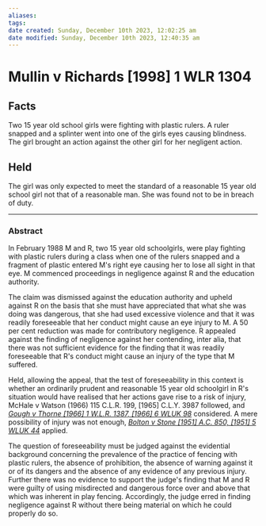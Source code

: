 ```yaml
---
aliases: 
tags: 
date created: Sunday, December 10th 2023, 12:02:25 am
date modified: Sunday, December 10th 2023, 12:40:35 am
---
```


# Mullin v Richards [1998] 1 WLR 1304

## Facts

Two 15 year old school girls were fighting with plastic rulers. A ruler snapped and a splinter went into one of the girls eyes causing blindness. The girl brought an action against the other girl for her negligent action.  

  

## Held

  

The girl was only expected to meet the standard of a reasonable 15 year old school girl not that of a reasonable man. She was found not to be in breach of duty.

---

### Abstract

In February 1988 M and R, two 15 year old schoolgirls, were play fighting with plastic rulers during a class when one of the rulers snapped and a fragment of plastic entered M's right eye causing her to lose all sight in that eye. M commenced proceedings in negligence against R and the education authority.

The claim was dismissed against the education authority and upheld against R on the basis that she must have appreciated that what she was doing was dangerous, that she had used excessive violence and that it was readily foreseeable that her conduct might cause an eye injury to M. A 50 per cent reduction was made for contributory negligence. R appealed against the finding of negligence against her contending, inter alia, that there was not sufficient evidence for the finding that it was readily foreseeable that R's conduct might cause an injury of the type that M suffered.

Held, allowing the appeal, that the test of foreseeability in this context is whether an ordinarily prudent and reasonable 15 year old schoolgirl in R's situation would have realised that her actions gave rise to a risk of injury, McHale v Watson (1966) 115 C.L.R. 199, [1965] C.L.Y. 3987 followed, and _[Gough v Thorne [1966] 1 W.L.R. 1387, [1966] 6 WLUK 98](https://uk.westlaw.com/Document/IB2DCC040E42711DA8FC2A0F0355337E9/View/FullText.html?originationContext=document&transitionType=DocumentItem&ppcid=b5efebb755214515a0bff244158f5095&contextData=(sc.Default))_ considered. A mere possibility of injury was not enough, _[Bolton v Stone [1951] A.C. 850, [1951] 5 WLUK 44](https://uk.westlaw.com/Document/I7666FF90E42711DA8FC2A0F0355337E9/View/FullText.html?originationContext=document&transitionType=DocumentItem&ppcid=b5efebb755214515a0bff244158f5095&contextData=(sc.Default))_ applied.

The question of foreseeability must be judged against the evidential background concerning the prevalence of the practice of fencing with plastic rulers, the absence of prohibition, the absence of warning against it or of its dangers and the absence of any evidence of any previous injury. Further there was no evidence to support the judge's finding that M and R were guilty of using misdirected and dangerous force over and above that which was inherent in play fencing. Accordingly, the judge erred in finding negligence against R without there being material on which he could properly do so.
